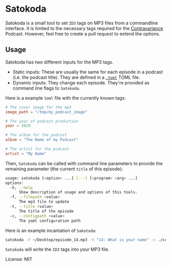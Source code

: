 # Satokoda

Satokoda is a small tool to set `ID3` tags on MP3 files from a commandline interface.
It is limited to the necessary tags required for the [Contravariance](https://contravariance.rocks) 
Podcast. However, feel free to create a pull request to extend the options.

## Usage

Satokoda has two different inputs for the MP3 tags. 

- Static inputs: These are usually the same for each episode in a podcast (i.e. the podcast title). They are
  defined in a [`.toml`](https://github.com/toml-lang/toml/blob/master/versions/en/toml-v0.5.0.md) TOML
  file.
- Dynamic inputs: They change each episode. They're provided as command line flags to `Satokoda`.

Here is a example `toml` file with the currently known tags:

``` TOML
# The cover image for the mp3
image_path = "/tmp/my_podcast_image"

# The year of podcast production
year = 2019

# The album for the podcast
album = "The Name of my Podcast"

# The artist for the podcast
artist = "My Name"
```

Then, `Satokoda` can be called with command line parameters to provide the remaining
parameter (the current `title` of this episode):

``` bash
usage: satokoda [<option> ...] [---] [<program> <arg> ...]
options:
  -h, --help
      Show description of usage and options of this tools.
  -f, --filepath <value>
      The mp3 file to update
  -t, --title <value>
      The title of the episode
  -c, --configpath <value>
      The yaml configuration path
```

Here is an example incantation of `Sakotoda`:

``` bash
satokoda -f ~/Desktop/episode_14.mp3 -t "14: What is your name" -c ./config.toml
```

`Satokoda` will write the `ID3` tags into your MP3 file.

License: MIT
